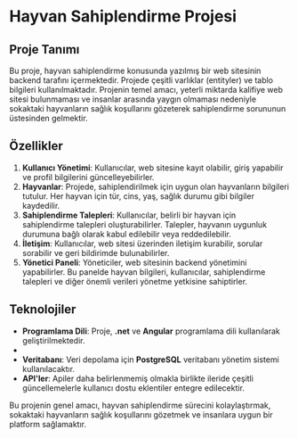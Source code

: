 # Hayvan Sahiplendirme Projesi

## Proje Tanımı
Bu proje, hayvan sahiplendirme konusunda yazılmış bir web sitesinin backend tarafını içermektedir. Projede çeşitli varlıklar (entityler) ve tablo bilgileri kullanılmaktadır. Projenin temel amacı, yeterli miktarda kalifiye web sitesi bulunmaması ve insanlar arasında yaygın olmaması nedeniyle sokaktaki hayvanların sağlık koşullarını gözeterek sahiplendirme sorununun üstesinden gelmektir.

## Özellikler

1. **Kullanıcı Yönetimi**: Kullanıcılar, web sitesine kayıt olabilir, giriş yapabilir ve profil bilgilerini güncelleyebilirler.
2. **Hayvanlar**: Projede, sahiplendirilmek için uygun olan hayvanların bilgileri tutulur. Her hayvan için tür, cins, yaş, sağlık durumu gibi bilgiler kaydedilir.
3. **Sahiplendirme Talepleri**: Kullanıcılar, belirli bir hayvan için sahiplendirme talepleri oluşturabilirler. Talepler, hayvanın uygunluk durumuna bağlı olarak kabul edilebilir veya reddedilebilir.
4. **İletişim**: Kullanıcılar, web sitesi üzerinden iletişim kurabilir, sorular sorabilir ve geri bildirimde bulunabilirler.
5. **Yönetici Paneli**: Yöneticiler, web sitesinin backend yönetimini yapabilirler. Bu panelde hayvan bilgileri, kullanıcılar, sahiplendirme talepleri ve diğer önemli verileri yönetme yetkisine sahiptirler.

## Teknolojiler

- **Programlama Dili**: Proje, **.net** ve **Angular** programlama dili kullanılarak geliştirilmektedir.
-
- **Veritabanı**: Veri depolama için **PostgreSQL** veritabanı yönetim sistemi kullanılacaktır.
- **API'ler**: Apiler daha belirlenmemiş olmakla birlikte ileride çeşitli güncellemelerle kullanıcı dostu eklentiler entegre edilecektir.

Bu projenin genel amacı, hayvan sahiplendirme sürecini kolaylaştırmak, sokaktaki hayvanların sağlık koşullarını gözetmek ve insanlara uygun bir platform sağlamaktır.
